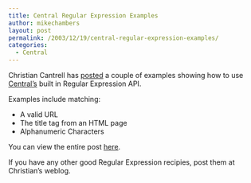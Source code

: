 ```yaml
---
title: Central Regular Expression Examples
author: mikechambers
layout: post
permalink: /2003/12/19/central-regular-expression-examples/
categories:
  - Central
---
```



Christian Cantrell has [posted][1] a couple of examples showing how to use [Central&#8217;s][2] built in Regular Expression API.

Examples include matching:

*   A valid URL
*   The title tag from an HTML page
*   Alphanumeric Characters

You can view the entire post [here][1].

If you have any other good Regular Expression recipies, post them at Christian&#8217;s weblog.

 [1]: http://www.markme.com/cantrell/archives/004041.cfm
 [2]: http://www.macromedia.com/go/central